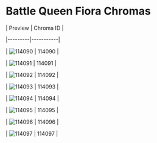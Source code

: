 # Battle Queen Fiora Chromas


| Preview | Chroma ID |

|---------|-----------|

| ![114090](https://raw.communitydragon.org/latest/plugins/rcp-be-lol-game-data/global/default/v1/champion-chroma-images/114/114090.png) | 114090 |

| ![114091](https://raw.communitydragon.org/latest/plugins/rcp-be-lol-game-data/global/default/v1/champion-chroma-images/114/114091.png) | 114091 |

| ![114092](https://raw.communitydragon.org/latest/plugins/rcp-be-lol-game-data/global/default/v1/champion-chroma-images/114/114092.png) | 114092 |

| ![114093](https://raw.communitydragon.org/latest/plugins/rcp-be-lol-game-data/global/default/v1/champion-chroma-images/114/114093.png) | 114093 |

| ![114094](https://raw.communitydragon.org/latest/plugins/rcp-be-lol-game-data/global/default/v1/champion-chroma-images/114/114094.png) | 114094 |

| ![114095](https://raw.communitydragon.org/latest/plugins/rcp-be-lol-game-data/global/default/v1/champion-chroma-images/114/114095.png) | 114095 |

| ![114096](https://raw.communitydragon.org/latest/plugins/rcp-be-lol-game-data/global/default/v1/champion-chroma-images/114/114096.png) | 114096 |

| ![114097](https://raw.communitydragon.org/latest/plugins/rcp-be-lol-game-data/global/default/v1/champion-chroma-images/114/114097.png) | 114097 |
